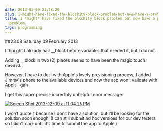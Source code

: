```yaml
---
date: 2013-02-09 23:08:20
slug: i-might-have-fixed-the-blockity-block-problem-but-now-have-a-provisioning-problem
title: I *might* have fixed the blockity block problem but now have a provisioning
  problem.
tags: programming
---
```


##23:08 Saturday 09 February 2013

I thought I already had __block before variables that needed it, but I did not.

Adding __block in two (2) places seems to have been the magic touch I needed.

However, I have to deal with Apple's lovely provisioning process; I added Jimmy's phone to the available devices and now the app won't validate with Apple.  gah

I get this super precise incredibly unhelpful error message:

[![Screen Shot 2013-02-09 at 11.04.25 PM](/images/2013/02/Screen-Shot-2013-02-09-at-11.04.25-PM.png)](/images/2013/02/Screen-Shot-2013-02-09-at-11.04.25-PM.png)

I won't quote it because I don't have a solution, but I'll be looking for the solution soon enough. (I can still submit ad hoc versions for our dev testers so I don't care until it's time to submit the app to Apple.)
